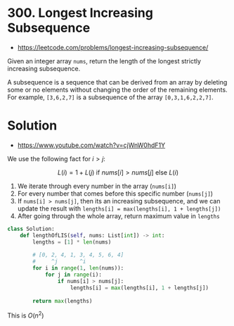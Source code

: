 # 300. Longest Increasing Subsequence

- https://leetcode.com/problems/longest-increasing-subsequence/

Given an integer array `nums`, return the length of the longest strictly increasing subsequence.

A subsequence is a sequence that can be derived from an array by deleting some or no elements without changing the order of the remaining elements. For example, `[3,6,2,7]` is a subsequence of the array `[0,3,1,6,2,2,7]`.

# Solution

- https://www.youtube.com/watch?v=cjWnW0hdF1Y

We use the following fact for $i > j$:

$$
L(i) = 1 + L(j) \text{ if } nums[i] > nums[j] \text{ else } L(i)
$$

1. We iterate through every number in the array (`nums[i]`)
2. For every number that comes before this specific number (`nums[j]`)
3. If `nums[i] > nums[j]`, then its an increasing subsequence, and we can update the result with `lengths[i] = max(lengths[i], 1 + lengths[j])`
4. After going through the whole array, return maximum value in `lengths`

```python
class Solution:
    def lengthOfLIS(self, nums: List[int]) -> int:
        lengths = [1] * len(nums)
        
        # [0, 2, 4, 1, 3, 4, 5, 6, 4]
        #     ^j       ^i
        for i in range(1, len(nums)): 
            for j in range(i): 
                if nums[i] > nums[j]:
                    lengths[i] = max(lengths[i], 1 + lengths[j])
                    
        return max(lengths)
```

This is $O(n^2)$